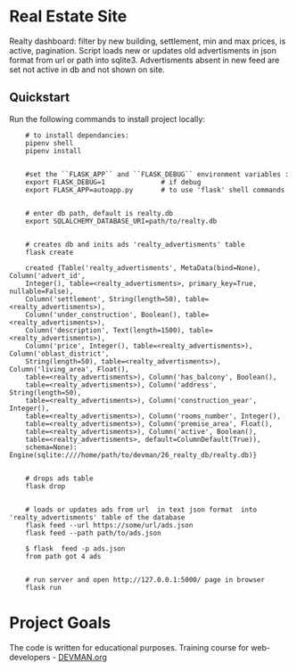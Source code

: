 # Real Estate Site

Realty dashboard: filter by new building, settlement, min and max prices, is active, pagination.
Script loads new or updates old advertisments in json format from url or path into sqlite3.
Advertisments absent in new feed are set not active in db and not shown on site.


Quickstart
----------


Run the following commands to install project locally:

```
    # to install dependancies:
    pipenv shell
    pipenv install


    #set the ``FLASK_APP`` and ``FLASK_DEBUG`` environment variables :
    export FLASK_DEBUG=1              # if debug
    export FLASK_APP=autoapp.py       # to use 'flask' shell commands


    # enter db path, default is realty.db
    export SQLALCHEMY_DATABASE_URI=path/to/realty.db


    # creates db and inits ads 'realty_advertisments' table
    flask create

    created {Table('realty_advertisments', MetaData(bind=None), Column('advert_id',
    Integer(), table=<realty_advertisments>, primary_key=True, nullable=False),
    Column('settlement', String(length=50), table=<realty_advertisments>),
    Column('under_construction', Boolean(), table=<realty_advertisments>),
    Column('description', Text(length=1500), table=<realty_advertisments>),
    Column('price', Integer(), table=<realty_advertisments>), Column('oblast_district',
    String(length=50), table=<realty_advertisments>), Column('living_area', Float(),
    table=<realty_advertisments>), Column('has_balcony', Boolean(),
    table=<realty_advertisments>), Column('address', String(length=50),
    table=<realty_advertisments>), Column('construction_year', Integer(),
    table=<realty_advertisments>), Column('rooms_number', Integer(),
    table=<realty_advertisments>), Column('premise_area', Float(),
    table=<realty_advertisments>), Column('active', Boolean(),
    table=<realty_advertisments>, default=ColumnDefault(True)),
    schema=None): Engine(sqlite:////home/path/to/devman/26_realty_db/realty.db)}


    # drops ads table
    flask drop


    # loads or updates ads from url  in text json format  into 'realty_advertisments' table of the database
    flask feed --url https://some/url/ads.json
    flask feed --path path/to/ads.json

    $ flask  feed -p ads.json
    from path got 4 ads


    # run server and open http://127.0.0.1:5000/ page in browser
    flask run

```

# Project Goals

The code is written for educational purposes. Training course for web-developers - [DEVMAN.org](https://devman.org)
